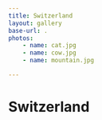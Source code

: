 ```yaml
---
title: Switzerland
layout: gallery
base-url: .
photos:
    - name: cat.jpg
    - name: cow.jpg
    - name: mountain.jpg

---
```


# Switzerland


